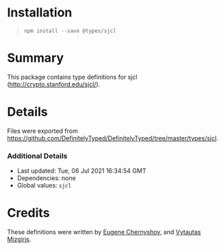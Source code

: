 # Installation
> `npm install --save @types/sjcl`

# Summary
This package contains type definitions for sjcl (http://crypto.stanford.edu/sjcl/).

# Details
Files were exported from https://github.com/DefinitelyTyped/DefinitelyTyped/tree/master/types/sjcl.

### Additional Details
 * Last updated: Tue, 06 Jul 2021 16:34:54 GMT
 * Dependencies: none
 * Global values: `sjcl`

# Credits
These definitions were written by [Eugene Chernyshov](https://github.com/Evgenus), and [Vytautas Mizgiris](https://github.com/mizvyt).
